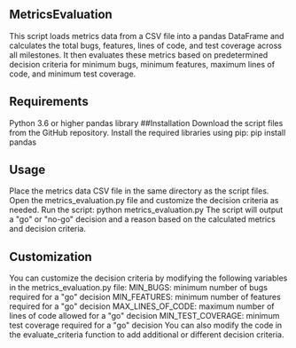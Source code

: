 ## MetricsEvaluation
This script loads metrics data from a CSV file into a pandas DataFrame and calculates the total bugs, features, lines of code, and test coverage across all milestones. It then evaluates these metrics based on predetermined decision criteria for minimum bugs, minimum features, maximum lines of code, and minimum test coverage.
## Requirements
Python 3.6 or higher
pandas library
##Installation
Download the script files from the GitHub repository.
Install the required libraries using pip: pip install pandas
## Usage
Place the metrics data CSV file in the same directory as the script files.
Open the metrics_evaluation.py file and customize the decision criteria as needed.
Run the script: python metrics_evaluation.py
The script will output a "go" or "no-go" decision and a reason based on the calculated metrics and decision criteria.
## Customization
You can customize the decision criteria by modifying the following variables in the metrics_evaluation.py file:
MIN_BUGS: minimum number of bugs required for a "go" decision
MIN_FEATURES: minimum number of features required for a "go" decision
MAX_LINES_OF_CODE: maximum number of lines of code allowed for a "go" decision
MIN_TEST_COVERAGE: minimum test coverage required for a "go" decision
You can also modify the code in the evaluate_criteria function to add additional or different decision criteria.
